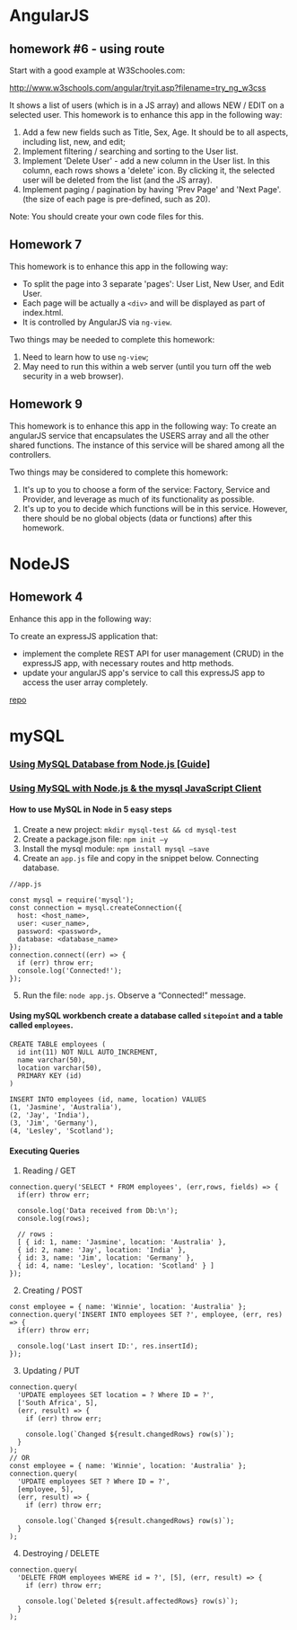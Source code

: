 # AngularJS
## homework #6 - using route

Start with a good example at W3Schooles.com:

http://www.w3schools.com/angular/tryit.asp?filename=try_ng_w3css

It shows a list of users (which is in a JS array) and allows NEW / EDIT on a selected user.
This homework is to enhance this app in the following way:

1. Add a few new fields such as Title, Sex, Age. It should be to all aspects, including list, new, and edit;
2. Implement filtering / searching and sorting to the User list.
3. Implement 'Delete User' - add a new column in the User list. In this column, each rows shows a
'delete' icon. By clicking it, the selected user will be deleted from the list (and the JS array).
4. Implement paging / pagination by having 'Prev Page' and 'Next Page'. (the size of each page is
pre-defined, such as 20).

Note: You should create your own code files for this.

## Homework 7
This homework is to enhance this app in the following way:

- To split the page into 3 separate 'pages': User List, New User, and Edit User.
- Each page will be actually a `<div>` and will be displayed as part of index.html.
- It is controlled by AngularJS via `ng-view`.

Two things may be needed to complete this homework:
1. Need to learn how to use `ng-view`;
2. May need to run this within a web server (until you turn off the web
security in a web browser).

## Homework 9
This homework is to enhance this app in the following way:
To create an angularJS service that encapsulates the USERS array and all the other shared functions. The instance of this service will be shared among all the controllers.

Two things may be considered to complete this homework:
1. It's up to you to choose a form of the service: Factory, Service and Provider, and leverage as
much of its functionality as possible.
2. It's up to you to decide which functions will be in this service. However, there should be no
global objects (data or functions) after this homework.

# NodeJS
## Homework 4
Enhance this app in the following way:

To create an expressJS application that:
- implement the complete REST API for user management (CRUD) in the expressJS app, with necessary routes and http methods.
- update your angularJS app's service to call this expressJS app to access the user array completely.

[repo](https://github.com/ApplefaceLisa/MEAN_User-Manager.git)

# mySQL
### [Using MySQL Database from Node.js [Guide]](https://www.freelancer.com/community/articles/using-mysql-database-from-node-js-guide)
### [Using MySQL with Node.js & the mysql JavaScript Client](https://www.sitepoint.com/using-node-mysql-javascript-client/)
#### How to use MySQL in Node in 5 easy steps
1. Create a new project: `mkdir mysql-test && cd mysql-test`  
2. Create a package.json file: `npm init –y`  
3. Install the mysql module: `npm install mysql –save`  
4. Create an `app.js` file and copy in the snippet below. Connecting database.  
```
//app.js

const mysql = require('mysql');
const connection = mysql.createConnection({
  host: <host_name>,
  user: <user_name>,
  password: <password>,
  database: <database_name>
});
connection.connect((err) => {
  if (err) throw err;
  console.log('Connected!');
});
```
5. Run the file: `node app.js`. Observe a “Connected!” message.

#### Using mySQL workbench create a database called `sitepoint` and a table called `employees`.
```
CREATE TABLE employees (
  id int(11) NOT NULL AUTO_INCREMENT,
  name varchar(50),
  location varchar(50),
  PRIMARY KEY (id)
)

INSERT INTO employees (id, name, location) VALUES
(1, 'Jasmine', 'Australia'),
(2, 'Jay', 'India'),
(3, 'Jim', 'Germany'),
(4, 'Lesley', 'Scotland');
```

#### Executing Queries
1. Reading / GET  
```
connection.query('SELECT * FROM employees', (err,rows, fields) => {
  if(err) throw err;

  console.log('Data received from Db:\n');
  console.log(rows);
  
  // rows :
  [ { id: 1, name: 'Jasmine', location: 'Australia' },
  { id: 2, name: 'Jay', location: 'India' },
  { id: 3, name: 'Jim', location: 'Germany' },
  { id: 4, name: 'Lesley', location: 'Scotland' } ]
});
```
2. Creating / POST  
```
const employee = { name: 'Winnie', location: 'Australia' };
connection.query('INSERT INTO employees SET ?', employee, (err, res) => {
  if(err) throw err;

  console.log('Last insert ID:', res.insertId);
});
```
3. Updating / PUT  
```
connection.query(
  'UPDATE employees SET location = ? Where ID = ?',
  ['South Africa', 5],
  (err, result) => {
    if (err) throw err;

    console.log(`Changed ${result.changedRows} row(s)`);
  }
);
// OR
const employee = { name: 'Winnie', location: 'Australia' };
connection.query(
  'UPDATE employees SET ? Where ID = ?',
  [employee, 5],
  (err, result) => {
    if (err) throw err;

    console.log(`Changed ${result.changedRows} row(s)`);
  }
);
```
4. Destroying / DELETE  
```
connection.query(
  'DELETE FROM employees WHERE id = ?', [5], (err, result) => {
    if (err) throw err;

    console.log(`Deleted ${result.affectedRows} row(s)`);
  }
);
```
